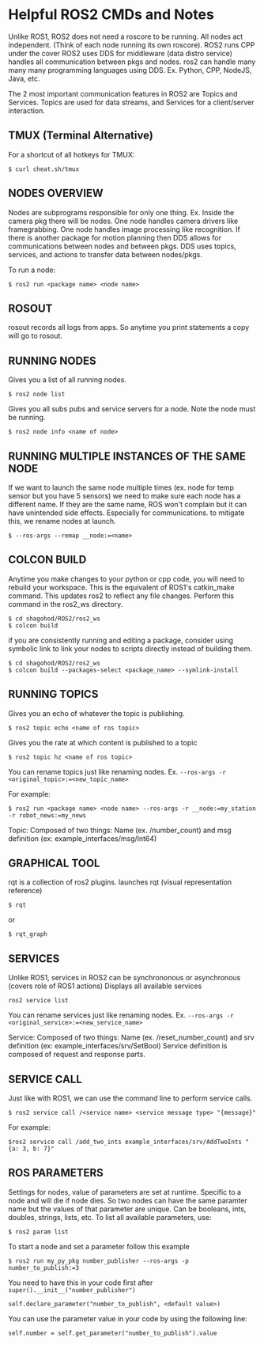 # Helpful ROS2 CMDs and Notes

Unlike ROS1, ROS2 does not need a roscore to be running. All nodes act independent. (Think of each node running its own roscore).
ROS2 runs CPP under the cover
ROS2 uses DDS for middleware (data distro service) handles all communication between pkgs and nodes.
ros2 can handle many many many programming languages using DDS.
Ex. Python, CPP, NodeJS, Java, etc.


The 2 most important communication features in ROS2 are Topics and Services.
Topics are used for data streams, and Services for a client/server interaction.

## TMUX (Terminal Alternative)
For a shortcut of all hotkeys for TMUX:
```
$ curl cheat.sh/tmux
```

## NODES OVERVIEW
Nodes are subprograms responsible for only one thing.
Ex. Inside the camera pkg there will be nodes. One node handles camera drivers like framegrabbing. One node handles image processing like recognition.
If there is another package for motion planning then DDS allows for communications between nodes and between pkgs.
DDS uses topics, services, and actions to transfer data between nodes/pkgs.

To run a node:
```
$ ros2 run <package name> <node name>
```


## ROSOUT
rosout records all logs from apps. So anytime you print statements a copy will go to rosout.

## RUNNING NODES
Gives you a list of all running nodes.
```
$ ros2 node list
```

Gives you all subs pubs and service servers for a node. Note the node must be running.
```
$ ros2 node info <name of node>
```

## RUNNING MULTIPLE INSTANCES OF THE SAME NODE
If we want to launch the same node multiple times (ex. node for temp sensor but you have 5 sensors) we need to make sure each node has a different name. If they are the same name, ROS won't complain but it can have unintended side effects. Especially for communications. 
to mitigate this, we rename nodes at launch. 
```
$ --ros-args --remap __node:=<name> 
```

## COLCON BUILD
Anytime you make changes to your python or cpp code, you will need to rebuild your workspace. 
This is the equivalent of ROS1's catkin_make command. This updates ros2 to reflect any file changes. Perform this command in the ros2_ws directory.
```
$ cd shagohod/ROS2/ros2_ws
$ colcon build
```
if you are consistently running and editing a package, consider using symbolic link to link your nodes to scripts directly instead of building them.
```
$ cd shagohod/ROS2/ros2_ws
$ colcon build --packages-select <package_name> --symlink-install
```


## RUNNING TOPICS
Gives you an echo of whatever the topic is publishing.
```
$ ros2 topic echo <name of ros topic>
```
Gives you the rate at which content is published to a topic 
```
$ ros2 topic hz <name of ros topic>
```
You can rename topics just like renaming nodes. Ex. ```--ros-args -r <original_topic>:=<new_topic_name>```

For example:
```
$ ros2 run <package name> <node name> --ros-args -r __node:=my_station -r robot_news:=my_news
```

Topic: Composed of two things: Name (ex. /number_count) and msg definition (ex: example_interfaces/msg/Int64)


## GRAPHICAL TOOL
rqt is a collection of ros2 plugins.
launches rqt (visual representation reference)
``` 
$ rqt
```
or
```
$ rqt_graph
```

## SERVICES
Unlike ROS1, services in ROS2 can be synchrononous or asynchronous (covers role of ROS1 actions)
Displays all available services
```
ros2 service list
```

You can rename services just like renaming nodes. Ex. ```--ros-args -r <original_service>:=<new_service_name>```

Service: Composed of two things: Name (ex. /reset_number_count) and srv definition (ex: example_interfaces/srv/SetBool)
Service definition is composed of request and response parts.


## SERVICE CALL
Just like with ROS1, we can use the command line to perform service calls.
```
$ ros2 service call /<service name> <service message type> "{message}"
```
For example:
```
$ros2 service call /add_two_ints example_interfaces/srv/AddTwoInts "{a: 3, b: 7}"

```


## ROS PARAMETERS
Settings for nodes, value of parameters are set at runtime. Specific to a node and will die if node dies. So two nodes can have the same paramter name but the values of that parameter are unique. Can be booleans, ints, doubles, strings, lists, etc.
To list all available parameters, use:
```
$ ros2 param list
```
To start a node and set a parameter follow this example
```
$ ros2 run my_py_pkg number_publisher --ros-args -p number_to_publish:=3
```
You need to have this in your code first after ```super().__init__("number_publisher")```
```
self.declare_parameter("number_to_publish", <default value>) 
```
You can use the parameter value in your code by using the following line:
```
self.number = self.get_parameter("number_to_publish").value
```


